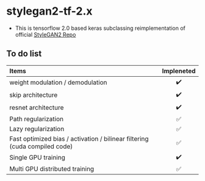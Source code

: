 # stylegan2-tf-2.x
* This is tensorflow 2.0 based keras subclassing reimplementation of official [StyleGAN2 Repo](https://github.com/NVlabs/stylegan2)

## To do list
| Items | Impleneted |
| :--- |  :---: |
| weight modulation / demodulation | :heavy_check_mark: |
| skip architecture | :heavy_check_mark: |
| resnet architecture | :heavy_check_mark: |
| Path regularization | :white_check_mark: |
| Lazy regularization | :white_check_mark: |
| Fast optimized bias / activation / bilinear filtering (cuda compiled code) | :white_check_mark: |
| Single GPU training |:heavy_check_mark: |
| Multi GPU distributed training |:white_check_mark: |
